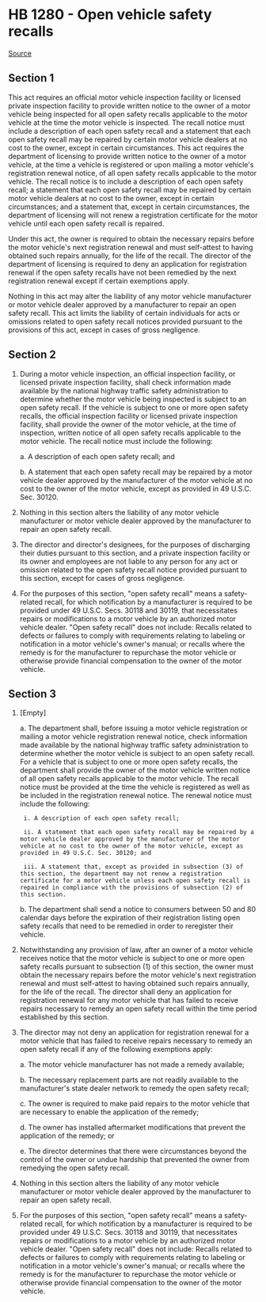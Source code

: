 # HB 1280 - Open vehicle safety recalls

[Source](http://lawfilesext.leg.wa.gov/biennium/2023-24/Pdf/Bills/House%20Bills/1280.pdf)

## Section 1
This act requires an official motor vehicle inspection facility or licensed private inspection facility to provide written notice to the owner of a motor vehicle being inspected for all open safety recalls applicable to the motor vehicle at the time the motor vehicle is inspected. The recall notice must include a description of each open safety recall and a statement that each open safety recall may be repaired by certain motor vehicle dealers at no cost to the owner, except in certain circumstances. This act requires the department of licensing to provide written notice to the owner of a motor vehicle, at the time a vehicle is registered or upon mailing a motor vehicle's registration renewal notice, of all open safety recalls applicable to the motor vehicle. The recall notice is to include a description of each open safety recall; a statement that each open safety recall may be repaired by certain motor vehicle dealers at no cost to the owner, except in certain circumstances; and a statement that, except in certain circumstances, the department of licensing will not renew a registration certificate for the motor vehicle until each open safety recall is repaired.

Under this act, the owner is required to obtain the necessary repairs before the motor vehicle's next registration renewal and must self-attest to having obtained such repairs annually, for the life of the recall. The director of the department of licensing is required to deny an application for registration renewal if the open safety recalls have not been remedied by the next registration renewal except if certain exemptions apply.

Nothing in this act may alter the liability of any motor vehicle manufacturer or motor vehicle dealer approved by a manufacturer to repair an open safety recall. This act limits the liability of certain individuals for acts or omissions related to open safety recall notices provided pursuant to the provisions of this act, except in cases of gross negligence.

## Section 2
1. During a motor vehicle inspection, an official inspection facility, or licensed private inspection facility, shall check information made available by the national highway traffic safety administration to determine whether the motor vehicle being inspected is subject to an open safety recall. If the vehicle is subject to one or more open safety recalls, the official inspection facility or licensed private inspection facility, shall provide the owner of the motor vehicle, at the time of inspection, written notice of all open safety recalls applicable to the motor vehicle. The recall notice must include the following:

    a. A description of each open safety recall; and

    b. A statement that each open safety recall may be repaired by a motor vehicle dealer approved by the manufacturer of the motor vehicle at no cost to the owner of the motor vehicle, except as provided in 49 U.S.C. Sec. 30120.

2. Nothing in this section alters the liability of any motor vehicle manufacturer or motor vehicle dealer approved by the manufacturer to repair an open safety recall.

3. The director and director's designees, for the purposes of discharging their duties pursuant to this section, and a private inspection facility or its owner and employees are not liable to any person for any act or omission related to the open safety recall notice provided pursuant to this section, except for cases of gross negligence.

4. For the purposes of this section, "open safety recall" means a safety-related recall, for which notification by a manufacturer is required to be provided under 49 U.S.C. Secs. 30118 and 30119, that necessitates repairs or modifications to a motor vehicle by an authorized motor vehicle dealer. "Open safety recall" does not include: Recalls related to defects or failures to comply with requirements relating to labeling or notification in a motor vehicle's owner's manual; or recalls where the remedy is for the manufacturer to repurchase the motor vehicle or otherwise provide financial compensation to the owner of the motor vehicle.

## Section 3
1. [Empty]

    a. The department shall, before issuing a motor vehicle registration or mailing a motor vehicle registration renewal notice, check information made available by the national highway traffic safety administration to determine whether the motor vehicle is subject to an open safety recall. For a vehicle that is subject to one or more open safety recalls, the department shall provide the owner of the motor vehicle written notice of all open safety recalls applicable to the motor vehicle. The recall notice must be provided at the time the vehicle is registered as well as be included in the registration renewal notice. The renewal notice must include the following:

        i. A description of each open safety recall;

        ii. A statement that each open safety recall may be repaired by a motor vehicle dealer approved by the manufacturer of the motor vehicle at no cost to the owner of the motor vehicle, except as provided in 49 U.S.C. Sec. 30120; and

        iii. A statement that, except as provided in subsection (3) of this section, the department may not renew a registration certificate for a motor vehicle unless each open safety recall is repaired in compliance with the provisions of subsection (2) of this section.

    b. The department shall send a notice to consumers between 50 and 80 calendar days before the expiration of their registration listing open safety recalls that need to be remedied in order to reregister their vehicle.

2. Notwithstanding any provision of law, after an owner of a motor vehicle receives notice that the motor vehicle is subject to one or more open safety recalls pursuant to subsection (1) of this section, the owner must obtain the necessary repairs before the motor vehicle's next registration renewal and must self-attest to having obtained such repairs annually, for the life of the recall. The director shall deny an application for registration renewal for any motor vehicle that has failed to receive repairs necessary to remedy an open safety recall within the time period established by this section.

3. The director may not deny an application for registration renewal for a motor vehicle that has failed to receive repairs necessary to remedy an open safety recall if any of the following exemptions apply:

    a. The motor vehicle manufacturer has not made a remedy available;

    b. The necessary replacement parts are not readily available to the manufacturer's state dealer network to remedy the open safety recall;

    c. The owner is required to make paid repairs to the motor vehicle that are necessary to enable the application of the remedy;

    d. The owner has installed aftermarket modifications that prevent the application of the remedy; or

    e. The director determines that there were circumstances beyond the control of the owner or undue hardship that prevented the owner from remedying the open safety recall.

4. Nothing in this section alters the liability of any motor vehicle manufacturer or motor vehicle dealer approved by the manufacturer to repair an open safety recall.

5. For the purposes of this section, "open safety recall" means a safety-related recall, for which notification by a manufacturer is required to be provided under 49 U.S.C. Secs. 30118 and 30119, that necessitates repairs or modifications to a motor vehicle by an authorized motor vehicle dealer. "Open safety recall" does not include: Recalls related to defects or failures to comply with requirements relating to labeling or notification in a motor vehicle's owner's manual; or recalls where the remedy is for the manufacturer to repurchase the motor vehicle or otherwise provide financial compensation to the owner of the motor vehicle.
